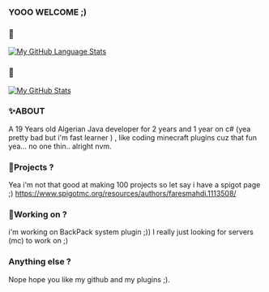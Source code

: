 ### YOOO WELCOME ;)

### 🦠
[![My GitHub Language Stats](https://github-readme-stats.vercel.app/api/top-langs/?username=FaresMahdi120&langs_count=5&theme=tokyonight)]()
### 🦠
[![My GitHub Stats](https://github-readme-stats.vercel.app/api/?username=FaresMahdi120&count_private=true&theme=tokyonight&showicons=true)]()


### **✨ABOUT**
  A 19 Years old Algerian Java developer for 2 years and 1 year on c# (yea pretty bad but i'm fast learner ) , like coding minecraft plugins cuz that fun yea... no one thin.. alright nvm.
### **🔧Projects ?**
  Yea i'm not that good at making 100 projects so let say i have a spigot page ;)
   https://www.spigotmc.org/resources/authors/faresmahdi.1113508/
### **🤖Working on ?**
  i'm working on BackPack system plugin ;))
  I really just looking for servers (mc) to work on ;)
### **Anything else ?**
  Nope hope you like my github and my plugins ;).

